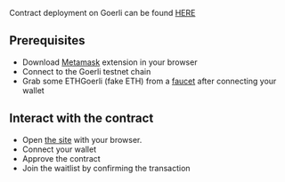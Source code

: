 Contract deployment on Goerli can be found [HERE](https://goerli.etherscan.io/address/0xf921a33e48647b731dabcf4edb6546290fd76266)

## Prerequisites

- Download [Metamask](https://metamask.io/download/) extension in your browser
- Connect to the Goerli testnet chain
- Grab some ETHGoerli (fake ETH) from a [faucet](https://faucets.chain.link/goerli) after connecting your wallet

## Interact with the contract

- Open [the site](https://nft-collection-whitelist.vercel.app/) with your browser.
- Connect your wallet
- Approve the contract
- Join the waitlist by confirming the transaction
